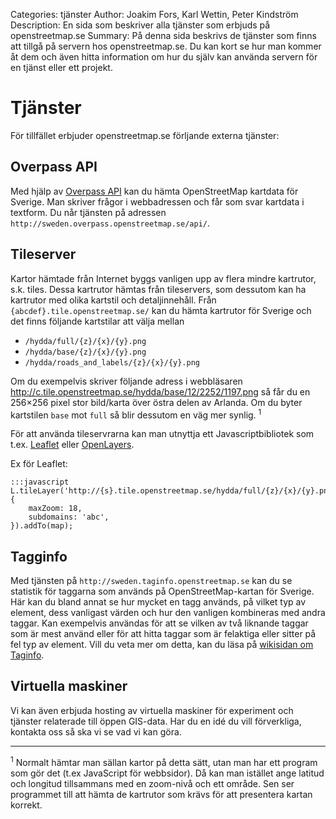Categories: tjänster
Author: Joakim Fors, Karl Wettin, Peter Kindström
Description: En sida som beskriver alla tjänster som erbjuds på openstreetmap.se
Summary: På denna sida beskrivs de tjänster som finns att tillgå på servern hos openstreetmap.se. Du kan kort se hur man kommer åt dem och även hitta information om hur du själv kan använda servern för en tjänst eller ett projekt.

# Tjänster
För tillfället erbjuder openstreetmap.se förljande externa tjänster:


## Overpass API
Med hjälp av [Overpass API](http://wiki.openstreetmap.org/wiki/Overpass_API) kan du hämta OpenStreetMap kartdata för Sverige. Man skriver frågor i webbadressen och får som svar kartdata i textform. Du når tjänsten på adressen `http://sweden.overpass.openstreetmap.se/api/`.


## Tileserver
Kartor hämtade från Internet byggs vanligen upp av flera mindre kartrutor, s.k. tiles. Dessa kartrutor hämtas från tileservers, som dessutom kan ha kartrutor med olika kartstil och detaljinnehåll. Från `{abcdef}.tile.openstreetmap.se/` kan du hämta kartrutor för Sverige och det finns följande kartstilar att välja mellan

* `/hydda/full/{z}/{x}/{y}.png`
* `/hydda/base/{z}/{x}/{y}.png`
* `/hydda/roads_and_labels/{z}/{x}/{y}.png`

Om du exempelvis skriver följande adress i webbläsaren
  http://c.tile.openstreetmap.se/hydda/base/12/2252/1197.png
så får du en 256×256 pixel stor bild/karta över östra delen av Arlanda. Om du byter kartstilen `base` mot `full` så blir dessutom en väg mer synlig. <sup>1</sup>

För att använda tileservrarna kan man utnyttja ett Javascriptbibliotek som t.ex. [Leaflet](http://leafletjs.com/) eller [OpenLayers](http://openlayers.org/).

Ex för Leaflet:

    :::javascript
    L.tileLayer('http://{s}.tile.openstreetmap.se/hydda/full/{z}/{x}/{y}.png', {
        maxZoom: 18,
        subdomains: 'abc',
    }).addTo(map);



## Tagginfo
Med tjänsten på `http://sweden.taginfo.openstreetmap.se` kan du se statistik för taggarna som används på OpenStreetMap-kartan för Sverige. Här kan du bland annat se hur mycket en tagg används, på vilket typ av element, dess vanligast värden och hur den vanligen kombineras med andra taggar. Kan exempelvis användas för att se vilken av två liknande taggar som är mest använd eller för att hitta taggar som är felaktiga eller sitter på fel typ av element.
Vill du veta mer om detta, kan du läsa på [wikisidan om Taginfo](http://wiki.openstreetmap.org/wiki/Taginfo).


## Virtuella maskiner
Vi kan även erbjuda hosting av virtuella maskiner för experiment och tjänster relaterade till öppen GIS-data. Har du en idé du vill förverkliga, kontakta oss så ska vi se vad vi kan göra.

----

<p class="footnote"><sup>1</sup> Normalt hämtar man sällan kartor på detta sätt, utan man har ett program som gör det (t.ex JavaScript för webbsidor). Då kan man istället ange latitud och longitud tillsammans med en zoom-nivå och ett område. Sen ser programmet till att hämta de kartrutor som krävs för att presentera kartan korrekt.</p>
